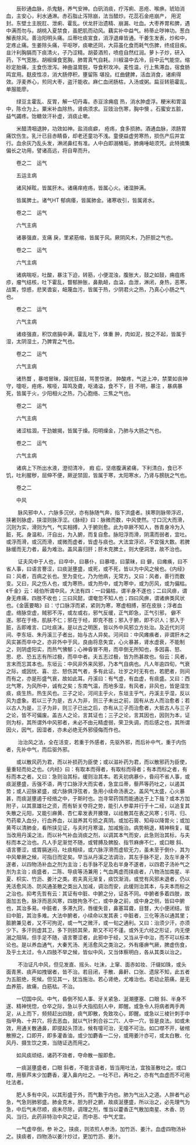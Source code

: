 <!-- { "loadSidebar": true } -->
　　辰砂通血脉，杀鬼魅，养气安神。白矾消痰，疗泻痢、恶疮、喉痹。琥珀消血，主安心，利水通淋。赤石脂止泻除崩，法当醋炒。花蕊石金疮崩产， 用泥封。东壁土主脱肛、泄痢、霍乱。伏龙肝治遗精、崩漏、吐血。大枣养胃和脾，遇中满而勿与。胡桃入夏禁食，虽肥肌而动风。藕实补中益气。柿蒂止哕神功。葱白解表除风。善治阳明头痛。瓜蒂吐痰宣食，消浮退瘅皆通。干姜生发表，炒和中，定疼止痛。生姜除头痛，平呕哕，痰嗽还同，大蒜虽化食而耗气伤脾，终成目疾。韭汁利胸膈而下痰清火，子乃涩精。胡荽酒煎，喷痘自然红润。萝卜子炒，研入药，下气宽胀。胡椒燥食宽胸，肺胃真气自耗。川椒温中去冷，目中云气能空。缩砂定胎痛，主食伤泄泻。神曲温胃脘，导食积攻冲。麦性温，行上焦滞血，宿食肠鸣宜用。麸皮性凉，消大肠停积，壅留陈 堪投。红曲健脾，活血消食，诸痢得效。浮麦养心，煎同大枣，盗汗能收。麻仁血闭肠枯，入汤或粥。扁豆转筋霍乱，单服能廖。

　　绿豆主霍乱、反胃，解一切丹毒。赤豆涂痈疽 热，消水肿虚浮。粳米和胃温中，陈仓为上。粟米补血除热，肾病须求。豆豉治伤寒，胸中懊 。石蜜安五脏，益气蠲疼。饴糖敛汗补虚，消痰止嗽。

　　米醋清咽退肿，功效如神。盐消痰癖， 疮疡，食多损肺。酒通血脉，浓肠胃痛饮伤生。乳汁已目赤睛昏，却老还童功不浅。童便益虚劳寒热，损伤产后并宜行。血余灰乃乱头发，淋闭鼻红有准。人中白即溺桶垢，肺痈唾衄须凭。此特摘集偏长之功用，譬诸高远，将自卑而升。

　　卷之二　运气

　　五运主病

　　诸风掉眩，皆属肝木。诸痛痒疮疡，皆属心火。诸湿肿满。

　　皆属脾土。诸气HT 郁病痿，皆属肺金。诸寒收引，皆属肾水。

　　卷之二　运气

　　六气主病

　　诸暴强直，支痛 戾，里紧筋缩，皆属于风。厥阴风木，乃肝胆之气也。

　　卷之二　运气

　　六气主病

　　诸病喘呕，吐酸，暴注下迫，转筋，小便混浊，腹胀大，鼓之如鼓，痈疽疡疹，瘤气结核，吐下霍乱，瞀郁肿胀，鼻鼽衄，血溢，血泄，淋闭，身热，恶寒，战栗，惊惑，悲笑谵妄，衄蔑血污，皆属于热，少阴君火之热，乃真心小肠之气也。

　　卷之二　运气

　　六气主病

　　诸痉强直，积饮痞膈中满，霍乱吐下，体重 肿，肉如泥，按之不起，皆属于湿，太阴湿土，乃脾胃之气也。

　　卷之二　运气

　　六气主病

　　诸热瞀 ，暴喑冒昧，躁扰狂越，骂詈惊骇， 肿酸疼，气逆上冲，禁栗如丧神守，嚏呕，疮疡，喉哑，耳鸣及聋，呕涌溢，食不下，目 不明，暴注 ，暴病暴死，皆属于火，少阳相火之热，乃心胞络、三焦之气也。

　　卷之二　运气

　　六气主病

　　诸涩枯涸，干劲皴揭，皆属于燥。阳明燥金，乃肺与大肠之气也。

　　卷之二　运气

　　六气主病

　　诸病上下所出水液，澄彻清冷， 瘕 疝，坚痞腹满紧痛，下利清白，食已不饥，吐利腥秽，屈伸不便，厥逆禁固，皆属于寒，太阳寒水，乃肾与膀胱之气也。

　　卷之二

　　中风

　　 脉风邪中人，六脉多沉伏，亦有脉随气奔，指下洪盛者。挟寒则脉带浮迟，挟暑则脉虚，挟湿则脉浮涩。《脉经》曰：脉微而数，中风使然。寸口沉大而滑，沉则为实，滑则为气，气实相搏，入于腑则愈。此为卒厥不知人，唇青身冷为入脏，死。身温和，汗自出，为入腑，而复自愈。脉阳浮而滑，阴濡而弱者，宜吐。或浮而滑，或沉而滑，或微而虚者，皆虚与痰也。大法宜浮迟，不宜强大数。若脾脉缓而无力者，最为难治。盖风喜归肝；肝木克脾土，则大便洞泄，故不治也。

　　 证夫风中于人也，曰卒中，曰暴仆，曰暴喑，曰蒙昧，曰 僻，曰瘫痪，曰不省人事，曰语言謇涩，曰痰涎壅盛，或死，或不死，皆以为中风之候也。《内经》曰：风者，百病之长也。至为变化，乃为他病，无常方。又曰：风者，善行而数变。又曰，风之伤人也，或为寒热，或为热中，或为寒中，或为厉风，或为偏枯。《千金》云：岐伯所谓中风，大法有四：一曰偏枯，谓半身不遂也；二曰风痱，谓身无疼痛，四肢不收也；三曰风懿，谓奄忽不知人也；四曰风痹，谓诸痹类风状也。《金匮要略》曰：寸口脉浮而紧，紧则为寒，寒虚相搏，邪在皮肤；浮者血虚。络脉空虚，贼邪不泻，或左或右，邪气反缓，正气即急，正气引邪， 僻不遂。邪在于络，肌肤不仁；邪在于经，即克不胜；邪入于腑，即不识人；邪入于脏，舌即难言、口吐痰沫。是以古之明医，皆以外中风邪立方处治。及近代刘河间、李东垣、朱丹溪三子者出，始与古人异矣。河间曰：中风瘫痪者，非谓肝木之风实甚而卒中之，亦非外中于风，良由将息失宜，心火暴甚，肾水虚衰，不能制之，则阴虚阳实，而热气怫郁；心神昏冒不用，而卒倒无所知也，多因喜、怒、思、悲、恐五志有所过极，而卒中者。夫五志过极，皆为热甚故也。俗云：风者，言末而忘其本也。东垣云：中风非外来风邪，乃本气自病也。凡人年逾四旬，气衰之际，或因忧、喜、忿、怒伤其气者，多有此证。壮岁之时无有也，若肥者，则间而有之，亦是形盛气衰，故如此耳。丹溪曰：有气虚，有血虚，有痰盛。又曰：西北气寒，为风所中，诚有之矣；东南气温，而地多湿，有风者，非风也，皆是湿生痰，痰生热，热生风也。三子之论，河间主乎火，东垣主乎气，丹溪主乎湿，反以风为虚象。若以三子为是，古人为非，则三子未出之前，固有从古人而治愈者；若以古人为是，三子为非，则三子已出之后，亦有从三子而治愈者，大抵古人与三子之论，皆不可偏废。盖古人之论，言其证也；三子之论，言其因也，因则为本，证则为标，其所谓外中风邪者，未必不由元精虚弱，荣卫失调，而后感之也，其所谓因火，因气，因湿者，亦未必绝无外邪侵侮而作也。

　　 治治风之法，全在活变，若重于外感者，先驱外邪，而后补中气，重于内伤者，先补中气，而后驱外邪。

　　或以散风药为君，而以补损药为臣使；或以滋补药为君，而以散邪药为臣使，量重轻而处之也。《内经》曰：有取本而得者，有取标而得者；有本而标之者，有标而本之者。又曰：急则治其标，缓则治其本。若夫初病暴仆，昏闷不省人事，或痰涎壅盛，舌强不语，两寸口脉浮大而实者，急宜瓜蒂，藜芦等药吐之，以遏其势；或人迎脉紧盛，或六脉俱浮弦者，急用小续命汤表之。盖风气太盛，心火暴甚，而痰涎壅遏于经络之中，于斯时也。岂寻常药饵而能通达于上下哉？或本方加附子，以其禀雄壮之资，而有斩关夺将之势，能引人参辈并行于十二经，以追复其失散之元阳，又能引麻黄、杏仁辈发表开腠理，以祛散其在表之风寒；引芎、归、芍药辈入血分，行血养血，以滋养其亏损之真阴。或加石膏、知母以降胃火；或加黄芩以清肺金，看所挟见证，与夫时月寒温，加减施治。病势稍退，精神稍复，辄当改用丹溪之法，而以补气补血消痰之剂，以调其本气而安，此急则治其标，与夫标而本之治也。凡人手足渐觉不随，或臂膊及髀股、指节麻痹不仁，或口眼 斜、语言謇涩，或胃膈迷闷，吐痰相续，或六脉浮滑而虚软无力，虽未至于倒仆，其为中风晕厥之候，可指日而定矣。早当从丹溪之法调治，其左手脉不足，及左半身不遂者，以四物汤补血之剂为主治；右手脉不足及右半身不遂者，以四君子汤补气之剂为主治；痰盛者，二陈、导痰等汤兼用；气血两虚而挟痰者，八物汤加南星、半夏、枳实、竹沥、姜汁之类。若夫真元渐复，痰饮渐消，或觉有风邪未退者，仍以羌活愈风汤、防风通圣散之类出入加减，调治而安，此缓则治其本，与夫本而标之之治也。抑考先哲有云：其证有中脏、中腑之分，证各不同。中腑者多着四肢，故面加五色，脉浮而恶风寒，四肢拘急不仁，或中身之前，或中身之侧，皆曰中腑也，其治多易。中脏者，多滞九窍，唇缓失音，鼻塞耳聋，目瞀，大小便闭结，皆曰中脏，其治多难。大法中腑者，小续命以发其表；中脏者，三化等汤以通其里；脏腑兼见者，又不可拘泥，或一气之微汗，或一旬之通利。又曰：治须少汗，亦须少下。多汗则虚其卫，多下则损其荣，斯又不可不谨。或外无六经之形证，内无便溺之阻隔，但手足不随，语言謇涩者，此邪中于经，又当从乎中治，而不可以标本论也。是以养血通气，大秦艽汤、羌活愈风之类治之。外有痿痹气厥，脾虚伤食，及乎土太过，令人四肢不举之候，皆似中风，又当体察明白，各从其类以治之。

　　 不治证凡中风，但见发直、摇头、吐沫，上窜、面赤如妆、汗缀如珠，或头面青黑、痰声如拽锯者，皆不治。若目闭，手散、鼻鼾、口张、遗尿不知，此五者为五脏绝，死候。但见其一，犹当施治。若心肾绝，尤难治也。若动止筋痛，是无血养筋，故痛，白筋枯。不治。

　　一切国中风、中气，昏倒不知人事、牙关紧急、涎潮壅塞、口眼 斜、半身不遂、精神恍惚，仓卒之际，急以手大指掐刻人中，即醒。或急令人将病者两手两足，从上而下，频频赶出四肢，痰气即散，免致攻心，即醒。或急以三棱针刺手中指甲角、十井穴，将去恶血，就以气针刺合谷二穴、人中一穴，皆是良法。如或未效，用通关散通鼻，即提起头顶法，候有嚏可治，无嚏不可治。如口噤不开，破棺散擦之，口即开，即多灌香油，或少加麝香一二分，或用姜汁亦可，或太白散、化风丹、摄生饮之类，当随证选而用之。

　　如风痰顽结，诸药不效者，夺命散一服即愈。

　　一痰涎壅盛者，口眼 斜者，不能言语者，皆当用吐法，宜独圣散吐之。或口噤，用藜芦末少加麝香，灌入鼻内吐之。一吐不已，再吐之，亦有气血虚而不可用吐法者。

　　肥人多有中风，以其形盛于外，而气歉于内也。肺为气出入之道。人胖者气必急，气急则肺邪盛。肺金克木，胆为肝之腑，故痰涎壅盛，所以治之，必先理气为急，中后气未尽顺，痰未尽除，调理之剂，惟当以藿香正气散加南星、木香、防风、当归，此药非特治中风之证，而中恶、中气尤宜。

　　一气虚卒倒，参 补之。挟痰，则浓煎人参汤，加竹沥、姜汁。血虚四物汤补之。挟痰者，四物汤以姜汁炒过，更加竹沥、姜汁。

